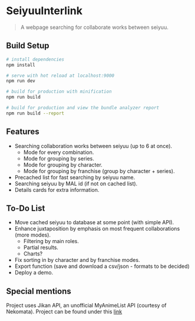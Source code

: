 # SeiyuuInterlink

> A webpage searching for collaborate works between seiyuu.

## Build Setup

``` bash
# install dependencies
npm install

# serve with hot reload at localhost:9000
npm run dev

# build for production with minification
npm run build

# build for production and view the bundle analyzer report
npm run build --report
```

## Features

* Searching collaboration works between seiyuu (up to 6 at once).
    * Mode for every combination.
    * Mode for grouping by series.
    * Mode for grouping by character.
    * Mode for grouping by franchise (group by character + series).
* Precached list for fast searching by seiyuu name.
* Searching seiyuu by MAL id (if not on cached list).
* Details cards for extra information.

## To-Do List

* Move cached seiyuu to database at some point (with simple API).
* Enhance juxtaposition by emphasis on most frequent collaborations (more modes).
    * Filtering by main roles.
    * Partial results.
    * Charts?
* Fix sorting in by character and by franchise modes.
* Export function (save and download a csv/json - formats to be decided)
* Deploy a demo.

## Special mentions

Project uses Jikan API, an unofficial MyAnimeList API (courtesy of Nekomata). Project can be found under this [link](https://github.com/jikan-me/jikan/)